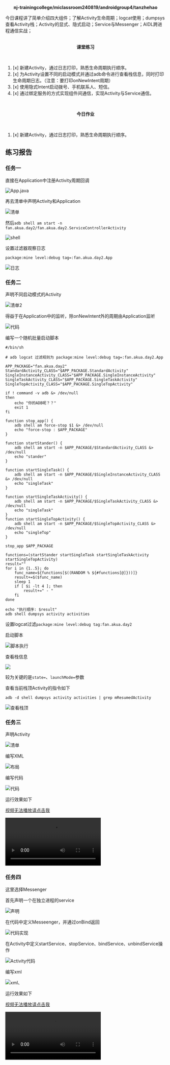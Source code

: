 <div>
    <p align="center">
        <strong>nj-trainingcollege/miclassroom240819/androidgroup4/tanzhehao</strong>
        <br>
    </p>
    今日课程讲了简单介绍四大组件；了解Activity生命周期；logcat使用；dumpsys查看Activity栈；Activity的显式、隐式启动；Service与Messenger；AIDL跨进程通信实战；
    <br><br>
    <p align="center"><strong>课堂练习</strong></p>
    <br>
</div>

1. [x] 新建Activity，通过日志打印，熟悉生命周期执行顺序。
2. [x] 为Activity设置不同的启动模式并通过adb命令进行查看栈信息，同时打印生命周期日志。（注意：要打印onNewIntent周期）
3. [x] 使用隐式Intent启动拨号、手机联系人、短信。
4. [x] 通过绑定服务的方式实现组件间通信，实现Activity与Service通信。

<div>
    <br>
    <p align="center"><strong>今日作业</strong></p>
    <br>
</div>

1. [x] 新建Activity，通过日志打印，熟悉生命周期执行顺序。


## 练习报告

### 任务一

直接在Application中注册Activity周期回调

![App.java](pic/49153258467602.png)

再去清单中声明Activity和Application

![清单](pic/597571664544483.png)

然后`adb shell am start -n fan.akua.day2/fan.akua.day2.ServiceControllerActivity`

![shell](pic/167794501281329.png)

设置过滤器观察日志

`package:mine level:debug tag=:fan.akua.day2.App`

![日志](pic/557591401025412.png)

### 任务二

声明不同启动模式的Activity

![清单2](pic/543994415865795.png)

得益于在Application中的监听，除onNewIntent外的周期由Application监听

![代码](pic/77593704471936.png)

编写一个随机批量启动脚本

```shell
#/bin/sh

# adb logcat 过滤规则为 package:mine level:debug tag=:fan.akua.day2.App

APP_PACKAGE="fan.akua.day2"
StandardActivity_CLASS="$APP_PACKAGE.StandardActivity"
SingleInstanceActivity_CLASS="$APP_PACKAGE.SingleInstanceActivity"
SingleTaskActivity_CLASS="$APP_PACKAGE.SingleTaskActivity"
SingleTopActivity_CLASS="$APP_PACKAGE.SingleTopActivity"

if ! command -v adb &> /dev/null
then
    echo "你的ADB呢？？"
    exit 1
fi

function stop_app() {
    adb shell am force-stop $1 &> /dev/null
    echo "force-stop : $APP_PACKAGE"
}

function startStander() {
    adb shell am start -n $APP_PACKAGE/$StandardActivity_CLASS &> /dev/null
    echo "stander"
}

function startSingleTask() {
    adb shell am start -n $APP_PACKAGE/$SingleInstanceActivity_CLASS &> /dev/null
    echo "singleTask"
}

function startSingleTaskActivity() {
    adb shell am start -n $APP_PACKAGE/$SingleTaskActivity_CLASS &> /dev/null
    echo "singleTask"
}
function startSingleTopActivity() {
    adb shell am start -n $APP_PACKAGE/$SingleTopActivity_CLASS &> /dev/null
    echo "singleTop"
}

stop_app $APP_PACKAGE

functions=(startStander startSingleTask startSingleTaskActivity startSingleTopActivity)
result=""
for i in {1..5}; do
    func_name=${functions[$((RANDOM % ${#functions[@]}))]}
    result+=$($func_name)
    sleep 1
    if [ $i -lt 4 ]; then
        result+=" - "
    fi
done

echo "执行顺序: $result"
adb shell dumpsys activity activities
```

设置logcat过滤`package:mine level:debug tag:fan.akua.day2`

启动脚本

![脚本执行](pic/560703597437934.png)

查看栈信息

![](pic/72220768145655.png)

较为关键的是`state=`、`launchMode=`参数

查看当前栈顶Activity的指令如下
```shell
adb -d shell dumpsys activity activities | grep mResumedActivity
```

![查看栈顶](pic/153164655096260.png)

### 任务三

声明Activity

![清单](pic/495556760788254.png)

编写XML

![布局](pic/458767140676466.png)

编写代码

![代码](pic/271166564244893.png)

运行效果如下

[视频无法播放请点击我](https://partner-gitlab.mioffice.cn/nj-trainingcollege/miclassroom240819/androidgroup4/tanzhehao/homework/-/tree/main/day2/pic/Screen_recording_20240820_105620.mp4)

<div>
    <video src="pic/Screen_recording_20240820_105620.mp4"></video>
</div>

### 任务四

这里选择Messenger

首先声明一个在独立进程的service

![声明](pic/363679201881219.png)

在代码中定义Messeenger，并通过onBind返回

![代码实现](pic/397402958037165.png)

在Activity中定义startService、stopService、bindService、unbindService操作

![Activity代码](pic/76422441705956.png)

编写xml

![xml、](pic/67833437198366.png)

运行效果如下

[视频无法播放请点击我](https://partner-gitlab.mioffice.cn/nj-trainingcollege/miclassroom240819/androidgroup4/tanzhehao/homework/-/tree/main/day2/pic/20240820_140349.mp4)

<div>
    <video src="pic/20240820_140349.mp4"></video>
</div>
